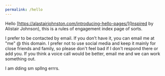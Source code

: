 ```yaml
---
permalink: /hello
---
```


Hello
[https://alastairjohnston.com/introducing-hello-pages/](Inspired by Alistair Johnson), this is a rules of engagement index page of sorts.

I prefer to be contacted by email. If you don’t have it, you can email me at "me" @ this domain.  I prefer not to use social media and keep it mainly for close friends and family, so please don't feel bad if I don't respond there or add you.  If you think a voice call would be better, email me and we can work something out.

I am dding sm spllng errrs.